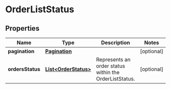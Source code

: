 # OrderListStatus

## Properties
Name | Type | Description | Notes
------------ | ------------- | ------------- | -------------
**pagination** | [**Pagination**](Pagination.md) |  |  [optional]
**ordersStatus** | [**List&lt;OrderStatus&gt;**](OrderStatus.md) | Represents an order status within the OrderListStatus. |  [optional]
